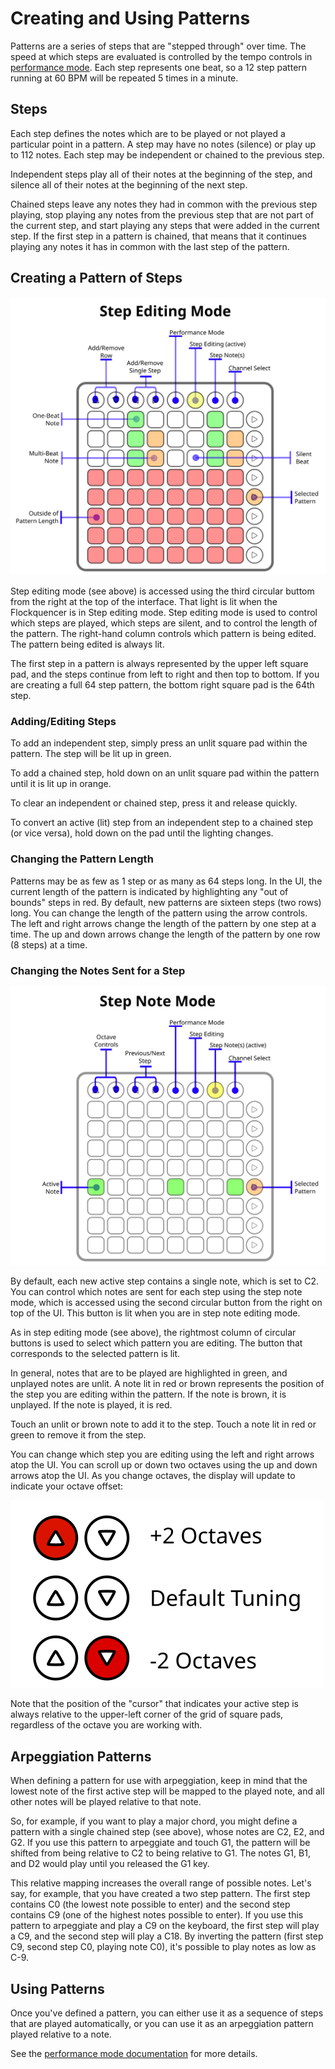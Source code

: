 # Creating and Using Patterns

Patterns are a series of steps that are "stepped through" over time.  The speed at which steps are evaluated is
controlled by the tempo controls in [performance mode](performance-mode.md).  Each step represents one beat, so a 12
step pattern running at 60 BPM will be repeated 5 times in a minute.

## Steps

Each step defines the notes which are to be played or not played a particular point in a pattern.  A step may have no
notes (silence) or play up to 112 notes.  Each step may be independent or chained to the previous step.

Independent steps play all of their notes at the beginning of the step, and silence all of their notes at the beginning
of the next step.

Chained steps leave any notes they had in common with the previous step playing, stop playing any notes from the
previous step that are not part of the current step, and start playing any steps that were added in the current step.
If the first step in a pattern is chained, that means that it continues playing any notes it has in common with the
last step of the pattern.

## Creating a Pattern of Steps

![Step Editing Mode](../src/images/step-editing-mode.svg)

Step editing mode (see above) is accessed using the third circular buttom from the right at the top of the interface.
That light is lit when the Flockquencer is in Step editing mode.  Step editing mode is used to control which steps
are played, which steps are silent, and to control the length of the pattern.  The right-hand column controls which
pattern is being edited.  The pattern being edited is always lit.

The first step in a pattern is always represented by the upper left square pad, and the steps continue from left to
right and then top to bottom.  If you are creating a full 64 step pattern, the bottom right square pad is the 64th step.

### Adding/Editing Steps

To add an independent step, simply press an unlit square pad within the pattern.  The step will be lit up in green.

To add a chained step, hold down on an unlit square pad within the pattern until it is lit up in orange.

To clear an independent or chained step, press it and release quickly.

To convert an active (lit) step from an independent step to a chained step (or vice versa), hold down on the pad until
the lighting changes.

### Changing the Pattern Length

Patterns may be as few as 1 step or as many as 64 steps long.  In the UI, the current length of the pattern is indicated
by highlighting any "out of bounds" steps in red.  By default, new patterns are sixteen steps (two rows) long.  You can
change the length of the pattern using the arrow controls.   The left and right arrows change the length of the pattern
by one step at a time.  The up and down arrows change the length of the pattern by one row (8 steps) at a time.

### Changing the Notes Sent for a Step

![Step Note Mode](../src/images/step-note-mode.svg)

By default, each new active step contains a single note, which is set to C2.  You can control which notes are sent for
each step using the step note mode, which is accessed using the second circular button from the right on top of the UI.
This button is lit when you are in step note editing mode.

As in step editing mode (see above), the rightmost column of circular buttons is used to select which pattern you are
editing.  The button that corresponds to the selected pattern is lit.

In general, notes that are to be played are highlighted in green, and unplayed notes are unlit.  A note lit in red or
brown represents the position of the step you are editing within the pattern.  If the note is brown, it is unplayed.  If
the note is played, it is red.

Touch an unlit or brown note to add it to the step.  Touch a note lit in red or green to remove it from the step.

You can change which step you are editing using the left and right arrows atop the UI.  You can scroll up or down two
octaves using the up and down arrows atop the UI.  As you change octaves, the display will update to indicate your
octave offset:

![Octave Offset](../src/images/octave-controls.svg)

Note that the position of the "cursor" that indicates your active step is always relative to the upper-left corner of
the grid of square pads, regardless of the octave you are working with.

## Arpeggiation Patterns

When defining a pattern for use with arpeggiation, keep in mind that the lowest note of the first active step will be
mapped to the played note, and all other notes will be played relative to that note.

So, for example, if you want to play a major chord, you might define a pattern with a single chained step (see above),
whose notes are C2, E2, and G2.  If you use this pattern to arpeggiate and touch G1, the pattern will be shifted from
being relative to C2 to being relative to G1.  The notes G1, B1, and D2 would play until you released the G1 key.

This relative mapping increases the overall range of possible notes.  Let's say, for example, that you have created a
two step pattern.  The first step contains C0 (the lowest note possible to enter) and the second step contains C9 (one
of the highest notes possible to enter).  If you use this pattern to arpeggiate and play a C9 on the keyboard, the first
step will play a C9, and the second step will play a C18.  By inverting the pattern (first step C9, second step C0,
playing note C0), it's possible to play notes as low as C-9.

## Using Patterns

Once you've defined a pattern, you can either use it as a sequence of steps that are played automatically, or you can
use it as an arpeggiation pattern played relative to a note.

See the [performance mode documentation](performance-mode.md) for more details.
